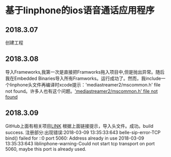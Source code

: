 # 基于linphone的ios语音通话应用程序
## 2018.3.07
创建工程
## 2018.3.08
导入Frameworks,我第一次是直接把Framworks拖入项目中,但是抛出异常。随后我在Embedded Binaries导入所有Framworks。运行成功了。然而，我include一个linphone头文件再编译时xcode提示：'mediastreamer2/mscommon.h' file not found。许多人也有这个问题。['mediastreamer2/mscommon.h' file not found](https://github.com/BelledonneCommunications/linphone-iphone/issues/311)
## 2018.3.09	
GitHub上面有相关项目[LINK](https://github.com/BelledonneCommunications/linphone-iphone) 
根据上面链接提示，导入头文件。成功。build success.
注册部分:出现错误:2018-03-09 13:35:33:643 belle-sip-error-TCP bind() failed for ::0 port 5060: Address already in use
2018-03-09 13:35:33:643 liblinphone-warning-Could not start tcp transport on port 5060, maybe this port is already used.
